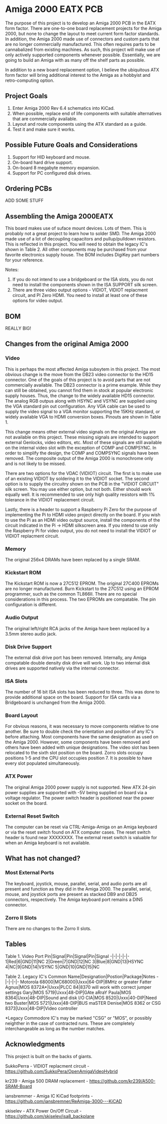 # Amiga 2000 EATX PCB
The purpose of this project is to develop an Amiga 2000 PCB in the EATX form factor. There are one-to-one board replacement projects for the Amiga 2000, but none to change the layout to meet current form factor standards. In addition, the Amiga 2000 made use of connectors and custom parts that are no longer commercially manufactured. This often requires parts to be cannabalized from existing machines. As such, this project will make use of only actively supported components whenever possible. Essentially, we are going to build an Amiga with as many off the shelf parts as possible.

In addition to a new board replacement option, I believe the ubiquitous ATX form factor will bring additional interest to the Amiga as a hobbyist and retro-computing option.

## Project Goals
1. Enter Amiga 2000 Rev 6.4 schematics into KiCad.
2. When possible, replace end of life components with suitable alternatives that are commercially available.
3. Layout and route components using the ATX standard as a guide.
4. Test it and make sure it works.

## Possible Future Goals and Considerations
1. Support for HID keyboard and mouse.
2. On-board hard drive support.
3. On-board 8 megabyte memory expansion.
4. Support for PC configured disk drives.

## Ordering PCBs
ADD SOME STUFF

## Assembling the Amiga 2000EATX
This board makes use of suface mount devices. Lots of them. This is probably not a great project to learn how to solder SMD. The Amiga 2000 made use of a lot of decoupling capacitors and pullup/pulldown resistors. This is reflected in this project. You will need to obtain the legacy IC's shown in Table 2. All other components may be purchased from your favorite electronics supply house. The BOM includes DigiKey part numbers for your reference.

Notes:
1. If you do not intend to use a bridgeboard or the ISA slots, you do not need to install the components shown in the ISA SUPPORT silk screen.
2. There are three video output options - VIDIOT, VIDIOT replacment circuit, and PI Zero HDMI. You need to install at least one of these options for video output.

## BOM
REALLY BIG!

## Changes from the original Amiga 2000
### Video
This is perhaps the most affected Amiga subsytem in this project. The most obvious change is the move from the DB23 video connector to the HD15 connector. One of the goals of this project is to avoid parts that are not commercially available. The DB23 connector is a prime example. While they can still be obtained, you cannot find them in stock at popular electronic supply houses. Thus, the change to the widely available HD15 connector. The analog RGB outpus along with HSYNC and VSYNC are supplied using the VGA standard pin out configuration. Any VGA cable can be used to supply the video signal to a VGA monitor supporting the 15KHz standard, or widely available VGA to HDMI conversion boxes. Pinouts are shown in Table 1.

This change means other external video signals on the original Amiga are not available on this project. These missing signals are intended to support external Genlocks, video editors, etc. Most of these signals are still available on the internal video slot with the exception of COMP and COMPSYNC. In order to simplify the design, the COMP and COMPSYNC signals have been removed. The composite output of the Amiga 2000 is monochrome only and is not likely to be missed.

There are two options for the VDAC (VIDIOT) circuit. The first is to make use of an existing VIDIOT by soldering it to the VIDIOT socket. The second option is to supply the circuitry shown on the PCB in the "VIDIOT CIRCUIT" silk screen. You may use either option, but not both. Either should work equally well. It is recommended to use only high quality resistors with 1% tolerance in the VIDIOT replacement circuit.

Lastly, there is a header to support a Raspberry Pi Zero for the purpose of implementing the Pi to HDMI video project directly on the board. If you wish to use the Pi as an HDMI video output source, install the components of the circuit indicated in the Pi -> HDMI silkscreen area. If you intend to use only the Raspberry Pi for video output, you do not need to install the VIDIOT or VIDIOT replacment circuit.

### Memory
The original 256x4 DRAMs have been replaced by a single SRAM.

### Kickstart ROM
The Kickstart ROM is now a 27C512 EPROM. The original 27C400 EPROMs are no longer manufactured. Burn Kickstart to the 27C512 using an EPROM programmer, such as the common TL866II. There are no special considerations in this process. The two EPROMs are compatable. The pin configuration is different.

### Audio Output
The original left/right RCA jacks of the Amiga have been replaced by a 3.5mm stereo audio jack.

### Disk Drive Support
The external disk drive port has been removed. Internally, any Amiga compatable double density disk drive will work. Up to two internal disk drives are supported natively via the internal connector. 

### ISA Slots
The number of 16 bit ISA slots has been reduced to three. This was done to provide additional space on the board. Support for ISA cards via a Bridgeboard is unchanged from the Amiga 2000. 

### Board Layout
For obvious reasons, it was necessary to move components relative to one another. Be sure to double check the orientation and position of any IC's before attaching. Most components have the same designation as used on the Amiga 2000. However, some components have been removed and others have been added with unique designations. The video slot has been relocated to the sixth slot position on the board. Zorro slots occupy positions 1-5 and the CPU slot occupies position 7. It is possible to have every slot populated simultaneously.

### ATX Power
The original Amiga 2000 power supply is not supported. New ATX 24-pin power supplies are supported with -5V being supplied on board via a voltage regulator. The power switch header is positioned near the power socket on the board.

### External Reset Switch
The computer can be reset via CTRL-Amiga-Amiga on an Amiga keyboard or via the reset switch found on ATX computer cases. The reset switch header is found near XXXXXXXX. The external reset switch is valuable for when an Amiga keyboard is not available.

## What has not changed?
### Most External Ports
The keyboard, joystick, mouse, parallel, serial, and audio ports are all present and function as they did in the Amiga 2000. The parallel, serial, mouse, and joystick ports are present as stacked DB9 and DB25 connectors, respectively. The Amiga keyboard port remains a DIN5 connector. 

### Zorro II Slots
There are no changes to the Zorro II slots.

## Tables
Table 1. Video Port
Pin|Signal|Pin|Signal|Pin|Signal
-|-|-|-|-|-
1|Red|6|GND|11|NC
2|Green|7|GND|12|NC
3|Blue|8|GND|13|HSYNC
4|NC|9|GND|14|VSYNC
5|GND|10|GND|15|NC

Table 2. Legacy IC's
Common Name|Designation|Postion|Package|Notes
-|-|-|-|-
Motorola 68000|MC68000|Uxxx|64-DIP|8MHz or greater
Fatter Agnus|MOS 8372A*|Uxxx|PLCC 84|8370 will work with correct jumper settings
Gary|MOS 5719|Uxxx|48-DIP|GAte aRraY
Paula|MOS 8364|Uxxx|48-DIP|Sound and disk I/O
CIA|MOS 8520|Uxxx|40-DIP|Need two
Buster|MOS 5721|Uxxx|48-DIP|BUS maSTER
Denise|MOS 8362 or CSG 8373|Uxxx|48-DIP|Video controller

*Legacy Commodore IC's may be marked "CSG" or "MOS", or possibly neighther in the case of contracted runs. These are completely interchangeable as long as the number matches.

## Acknowledgments
This project is built on the backs of giants.

SukkoPerra - VIDIOT replacment circuit - https://github.com/SukkoPera/OpenAmigaVideoHybrid

kr239 - Amiga 500 DRAM replacement - https://github.com/kr239/A500-SRAM-Board

iansbremmer - Amiga IC KiCad footprints - https://github.com/iansbremner/ReAmiga-3000---KiCAD

skiselev - ATX Power On/Off Circuit - https://github.com/skiselev/isa8_backplane

